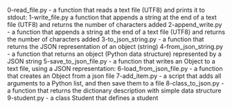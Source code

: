 0-read_file.py - a function that reads a text file (UTF8) and prints it to stdout:
1-write_file.py a function that appends a string at the end of a text file (UTF8) and returns the number of characters added
2-append_write.py - a function that appends a string at the end of a text file (UTF8) and returns the number of characters added
3-to_json_string.py - a function that returns the JSON representation of an object (string)
4-from_json_string.py - a function that returns an object (Python data structure) represented by a JSON string
5-save_to_json_file.py - a function that writes an Object to a text file, using a JSON representation:
6-load_from_json_file.py - a function that creates an Object from a json file
7-add_item.py - a script that adds all arguments to a Python list, and then save them to a file
8-class_to_json.py - a function that returns the dictionary description with simple data structure
9-student.py - a class Student that defines a student
